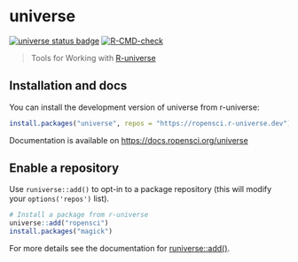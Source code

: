 # universe 

<!-- badges: start -->
[![universe status badge](https://ropensci.r-universe.dev/badges/universe)](https://ropensci.r-universe.dev)
[![R-CMD-check](https://github.com/ropensci/universe/actions/workflows/R-CMD-check.yaml/badge.svg)](https://github.com/ropensci/universe/actions/workflows/R-CMD-check.yaml)
<!-- badges: end -->

> Tools for Working with [R-universe](https://r-universe.dev)

## Installation and docs

You can install the development version of universe from r-universe:

``` r
install.packages("universe", repos = "https://ropensci.r-universe.dev")
```

Documentation is available on https://docs.ropensci.org/universe
 
## Enable a repository

Use `runiverse::add()` to opt-in to a package repository (this will modify your `options('repos')` list).

``` r
# Install a package from r-universe
universe::add("ropensci")
install.packages("magick")
```

For more details see the documentation for [runiverse::add()](https://docs.ropensci.org/universe/reference/add.html).
